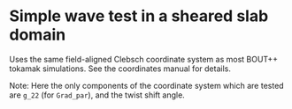 Simple wave test in a sheared slab domain
=========================================

Uses the same field-aligned Clebsch coordinate system as most BOUT++ tokamak
simulations. See the coordinates manual for details.

Note: Here the only components of the coordinate system which are tested are
`g_22` (for `Grad_par`), and the twist shift angle.
